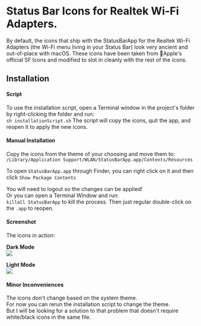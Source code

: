 # Status Bar Icons for Realtek Wi-Fi Adapters.

By default, the icons that ship with the StatusBarApp for the Realtek Wi-Fi Adapters (the Wi-Fi menu living in your Status Bar) look very ancient and out-of-place with macOS. These icons have been taken from Apple's official SF Icons and modified to slot in cleanly with the rest of the icons.

## Installation ##

#### Script ####
To use the installation script, open a Terminal window in the project's folder by right-clicking the folder and run:\
`sh installationScript.sh`
The script will copy the icons, quit the app, and reopen it to apply the new icons.

#### Manual Installation ####

Copy the icons from the theme of your choosing and move them to:\
`/Library/Application Support/WLAN/StatusBarApp.app/Contents/Resources`

To open `StatusBarApp.app` through Finder, you can right click on it and then click `Show Package Contents`

You will need to logout so the changes can be applied!\
Or you can open a Terminal Window and run:\
`killall StatusBarApp` to kill the process. Then just regular double-click on the `.app` to reopen.

#### Screenshot ####

The icons in action:

**Dark Mode**\
![](https://i.imgur.com/fzXDwxI.png)

**Light Mode**\
![](https://i.imgur.com/F4MQ2N8.png)

#### Minor Inconveniences ####

The icons don't change based on the system theme.\
For now you can rerun the installation script to change the theme.\
But I will be looking for a solution to that problem that doesn't require white/black icons in the same file.
